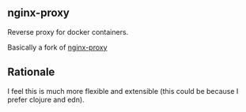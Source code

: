 ## nginx-proxy

Reverse proxy for docker containers.

Basically a fork of  [nginx-proxy](https://github.com/jwilder/nginx-proxy)

## Rationale

I feel this is much more flexible and extensible (this could be because I
prefer clojure and edn).
